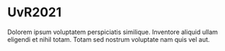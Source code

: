 # UvR2021
Dolorem ipsum voluptatem perspiciatis similique. Inventore aliquid ullam eligendi et nihil totam. Totam sed nostrum voluptate nam quis vel aut.
